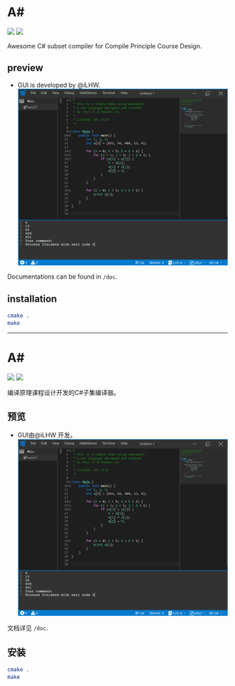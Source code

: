# A#

![](https://img.shields.io/badge/language-c++-green.svg)
![](https://img.shields.io/badge/license-MIT-blue.svg)

Awesome C# subset compiler for Compile Principle Course Design. 

## preview

- GUI is developed by @iLHW.
![preview](./doc/preview.png)

Documentations can be found in `/doc`.

## installation

```bash
cmake .
make
```



------



# A#

![](https://img.shields.io/badge/language-c++-green.svg)
![](https://img.shields.io/badge/license-MIT-blue.svg)

编译原理课程设计开发的C#子集编译器。

## 预览

- GUI由@iLHW 开发。
![preview](./doc/preview.png)

文档详见 `/doc`.

## 安装

```bash
cmake .
make
```



